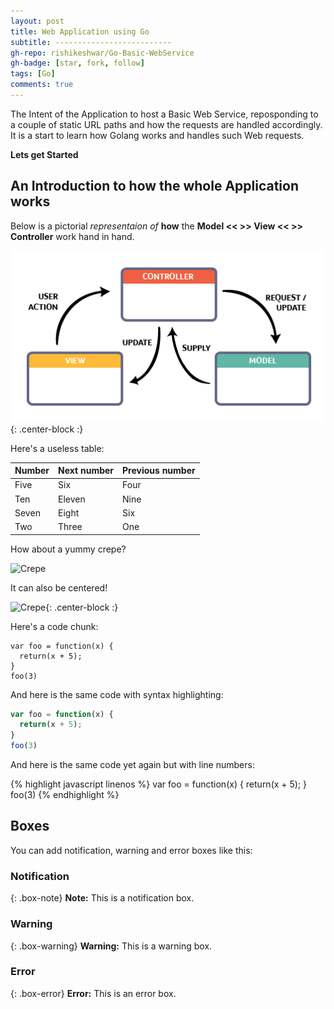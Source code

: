 ```yaml
---
layout: post
title: Web Application using Go
subtitle: --------------------------
gh-repo: rishikeshwar/Go-Basic-WebService
gh-badge: [star, fork, follow]
tags: [Go]
comments: true
---
```


The Intent of the Application to host a Basic Web Service, reposponding to a couple of static URL paths and how the requests are handled accordingly.
It is a start to learn how Golang works and handles such Web requests.

**Lets get Started**

## An Introduction to how the whole Application works

Below is a pictorial _representaion_ *of* **how** the  **Model << >> View << >> Controller**  work hand in hand.

![MVC](/img/model-view-controller.png){: .center-block :}

Here's a useless table:

| Number | Next number | Previous number |
| :------ |:--- | :--- |
| Five | Six | Four |
| Ten | Eleven | Nine |
| Seven | Eight | Six |
| Two | Three | One |


How about a yummy crepe?

![Crepe](https://s3-media3.fl.yelpcdn.com/bphoto/cQ1Yoa75m2yUFFbY2xwuqw/348s.jpg)

It can also be centered!

![Crepe](https://s3-media3.fl.yelpcdn.com/bphoto/cQ1Yoa75m2yUFFbY2xwuqw/348s.jpg){: .center-block :}

Here's a code chunk:

~~~
var foo = function(x) {
  return(x + 5);
}
foo(3)
~~~

And here is the same code with syntax highlighting:

```javascript
var foo = function(x) {
  return(x + 5);
}
foo(3)
```

And here is the same code yet again but with line numbers:

{% highlight javascript linenos %}
var foo = function(x) {
  return(x + 5);
}
foo(3)
{% endhighlight %}

## Boxes
You can add notification, warning and error boxes like this:

### Notification

{: .box-note}
**Note:** This is a notification box.

### Warning

{: .box-warning}
**Warning:** This is a warning box.

### Error

{: .box-error}
**Error:** This is an error box.
